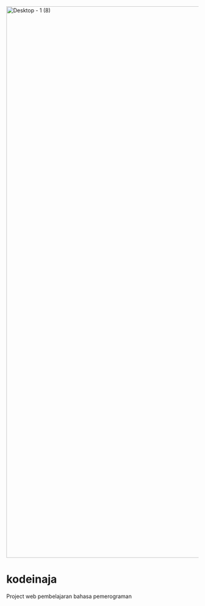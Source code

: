 <img width="1440" alt="Desktop - 1 (8)" src="https://user-images.githubusercontent.com/69365920/158017028-4754fdb1-7e21-45cc-98c0-2b754b752494.png">

# kodeinaja
Project web pembelajaran bahasa pemerograman
